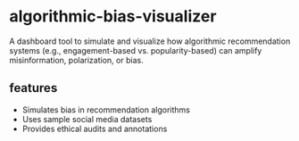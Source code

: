# algorithmic-bias-visualizer

A dashboard tool to simulate and visualize how algorithmic recommendation systems (e.g., engagement-based vs. popularity-based) can amplify misinformation, polarization, or bias.

## features

- Simulates bias in recommendation algorithms
- Uses sample social media datasets
- Provides ethical audits and annotations

